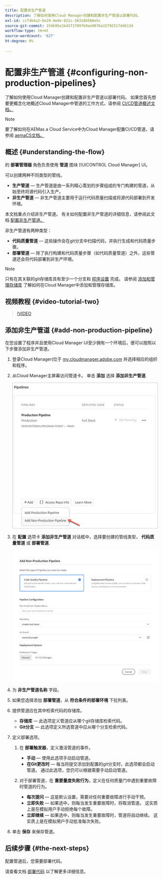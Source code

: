 ```yaml
---
title: 配置非生产管道
description: 了解如何使用Cloud Manager创建和配置非生产管道以部署代码。
exl-id: ccf4b4a2-6e29-4ede-821c-36318b568e5c
source-git-commit: 154b95e1b43717097b9ae9076a15792517dd613d
workflow-type: tm+mt
source-wordcount: '627'
ht-degree: 0%

---
```


# 配置非生产管道 {#configuring-non-production-pipelines}

了解如何使用Cloud Manager创建和配置非生产管道以部署代码。 如果您首先想要更概念化地概述Cloud Manager中管道的工作方式，请参阅 [CI/CD管道概述文档。](ci-cd-pipeline.md)

>[!NOTE]
>
>要了解如何在AEMas a Cloud Service中为Cloud Manager配置CI/CD管道，请参阅 [aemaCS文档。](https://experienceleague.adobe.com/docs/experience-manager-cloud-service/implementing/using-cloud-manager/configure-pipeline.html#using-cloud-manager)

## 概述 {#understanding-the-flow}

的 **部署管理器** 角色负责使用 **管道** 图块 [!UICONTROL Cloud Manager] UI。

可以创建两种不同类型的管线。

* **生产管道**  — 生产管道是由一系列精心策划的步骤组成的专门构建的管道，从始至终将源代码引入生产。
* **非生产管道**  — 非生产管道主要用于运行代码质量扫描或将源代码部署到开发环境。

本文档重点介绍非生产管道。 有关如何配置非生产管道的详细信息，请参阅此文档 [配置非生产管道。](configuring-non-production-pipelines.md)

非生产管道有两种类型：

* **代码质量管道**  — 这些操作会在git分支中扫描代码，并执行生成和代码质量步骤。
* **部署管道**  — 除了执行构建和代码质量步骤（如代码质量管道）之外，这些管道还会将代码部署到非生产环境。

>[!NOTE]
>
>只有在其关联的git存储库具有至少一个分支和 [程序设置](setting-up-program.md) 完成。 请参阅 [添加和管理存储库](cloud-manager-repositories.md) 了解如何在Cloud Manager中添加和管理存储库。

## 视频教程 {#video-tutorial-two}

>[!VIDEO](https://video.tv.adobe.com/v/26316/)

## 添加非生产管道 {#add-non-production-pipeline}

在您设置了程序并且使用Cloud Manager UI至少拥有一个环境后，便可以按照以下步骤添加非生产管道。

1. 登录Cloud Manager(位于 [my.cloudmanager.adobe.com](https://my.cloudmanager.adobe.com) 并选择相应的组织和程序。

1. 从Cloud Manager主屏幕访问管道卡。 单击 **添加** 选择 **添加非生产管道**.

   ![添加非生产管道](/help/using/assets/configure-pipelines/nonprod-pipeline-add1.png)

1. 在 **配置** 选项卡 **添加非生产管道** 对话框中，选择要创建的管线类型， **代码质量管道** 或 **部署管道**.


   ![选择管道类型](/help/using/assets/configure-pipelines/add-non-production-pipeline.png)

1. 为 **非生产管道名称** 字段。

1. 如果您选择添加 **部署管道**，从 **符合条件的部署环境** 下拉列表。

1. 提供管道应在其中检索代码的存储库。

   * **存储库**  — 此选项定义管道应从哪个git存储库检索代码。
   * **Git分支**  — 此选项定义所选管道中应从哪个分支检索代码。

1. 定义部署选项。

   1. 在 **部署触发器**，定义激活管道的事件。

      * **手动**  — 使用此选项手动启动管道。
      * **在Git更改时**  — 每当将提交添加到配置的git分支时，此选项都会启动管道。 通过此选项，您仍可以根据需要手动启动管道。
   1. 对于部署管道，在 **重要量度失败行为**，定义在任何质量门中遇到重要故障时管道的行为。

      * **每次提问**  — 这是默认设置，需要对任何重要故障进行手动干预。
      * **立即失败**  — 如果选中，则每当发生重要故障时，将取消管道。 这实质上是在模拟用户手动拒绝每个故障。
      * **立即继续**  — 如果选中，则每当发生重要故障时，管道将自动继续。 这实质上是在模拟用户手动批准每次失败。


1. 单击 **保存** 来保存管道。

## 后续步骤 {#the-next-steps}

配置管道后，您需要部署代码。

请查看文档 [部署代码](deploying-code.md) 以了解更多详细信息。
